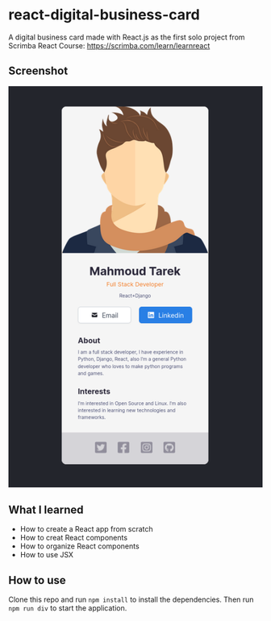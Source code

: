 # react-digital-business-card
A digital business card made with React.js as the first solo project from Scrimba React Course: https://scrimba.com/learn/learnreact

## Screenshot
![My Image](Digital-Business-Card.png)

## What I learned
- How to create a React app from scratch
- How to creat React components
- How to organize React components
- How to use JSX

## How to use
Clone this repo and run `npm install` to install the dependencies. Then run `npm run div` to start the application.
